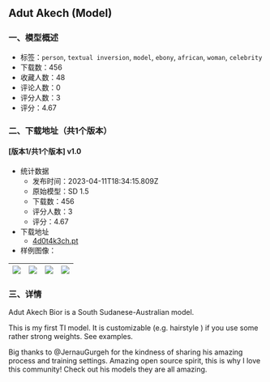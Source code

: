 ## Adut Akech (Model)
### 一、模型概述

- 标签：`person`, `textual inversion`, `model`, `ebony`, `african`, `woman`, `celebrity`
- 下载数：456
- 收藏人数：48
- 评论人数：0
- 评分人数：3
- 评分：4.67

### 二、下载地址（共1个版本）

#### [版本1/共1个版本] v1.0

- 统计数据
  - 发布时间：2023-04-11T18:34:15.809Z
  - 原始模型：SD 1.5
  - 下载数：456
  - 评分人数：3
  - 评分：4.67
- 下载地址
  - [4d0t4k3ch.pt](https://civitai.com/api/download/models/42999)
- 样例图像：

| <img src="https://image.civitai.com/xG1nkqKTMzGDvpLrqFT7WA/6587c157-0f39-4375-9770-83ce8655e700/width=450/480969.jpeg" /> | <img src="https://image.civitai.com/xG1nkqKTMzGDvpLrqFT7WA/95fcf103-ab27-440a-eabe-023d28bca900/width=450/480974.jpeg" /> | <img src="https://image.civitai.com/xG1nkqKTMzGDvpLrqFT7WA/71531a12-3833-4398-8858-6ccf0bfca600/width=450/480911.jpeg" /> | <img src="https://image.civitai.com/xG1nkqKTMzGDvpLrqFT7WA/0edd25ee-a7cb-4b40-4c1d-d1f8d086a500/width=450/471069.jpeg" /> |
| ---- | ---- | ---- | ---- |


### 三、详情
<p>Adut Akech Bior is a South Sudanese-Australian model.</p><p></p><p>This is my first TI model. It is customizable (e.g. hairstyle ) if you use some rather strong weights. See examples.</p><p></p><p>Big thanks to <span data-type="mention" class="mantine-1yiar0p" data-id="mention:75330" data-label="JernauGurgeh">@JernauGurgeh</span> for the kindness of sharing his amazing process and training settings. Amazing open source spirit, this is why I love this community! Check out his models they are all amazing.</p>